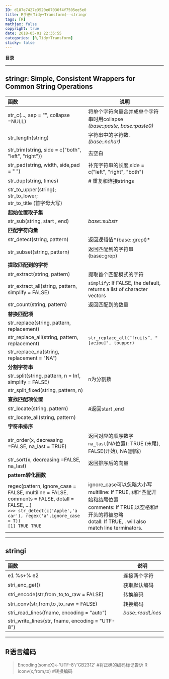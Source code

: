 ```yaml
---
ID: d187e7427e3520e07030f4f7505ee5e0
title: R手册(Tidy+Transform)--stringr
tags: [R]
mathjax: false
copyright: true
date: 2018-05-01 22:35:55
categories: [R,Tidy+Transform]
sticky: false
---
```

**目录**

----------


<!-- more -->
## **stringr**: Simple, Consistent Wrappers for Common String Operations

函数|说明
:---|---
str_c(..., sep = "", collapse =NULL)|将单个字符向量合并成单个字符串时用collapse<br>*(base::paste, base::paste0)*
str_length(string) |字符串中的字符数.*(base::nchar)*
str_trim(string, side = c("both", "left", "right"))|去空白
str_pad(string, width, side,pad = " ")|补充字符串的长度,side = c("left", "right", "both")
str_dup(string, times)|# 重复和连接strings
str_to_upper(string); <br>str_to_lower; <br>str_to_title (首字母大写)|
**起始位置取子集**|
str_sub(string, start , end)| *base::substr*
**匹配字符向量**|
str_detect(string, pattern)|   返回逻辑值*(base::grepl)*
str_subset(string, pattern)|  返回匹配到的字符串(base::grep)
**提取匹配到的字符**|
str_extract(string, pattern)|提取首个匹配模式的字符
str_extract_all(string, pattern, simplify = FALSE)|`simplify`: If FALSE, the default, returns a list of character vectors
str_count(string, pattern)|返回匹配到的数量
**替换匹配项**|
str_replace(string, pattern, replacement)|
str_replace_all(string, pattern, replacement)|`str_replace_all(“fruits”, "[aeiou]", toupper)`
str_replace_na(string, replacement = "NA")|
**分割字符串**|
str_split(string, pattern, n = Inf, simplify = FALSE)|n为分割数
str_split_fixed(string, pattern, n)|
**查找匹配项位置**|
str_locate(string, pattern)| #返回start ,end
str_locate_all(string, pattern)|
**字符串排序**|
str_order(x, decreasing =FALSE, na_last = TRUE)|  返回对应的顺序数字<br>`na_last`(NA位置): TRUE (末尾), FALSE(开始), NA(删除) 
str_sort(x, decreasing =FALSE, na_last)|返回排序后的向量
**pattern转化函数**|
regex(pattern, ignore\_case = FALSE, multiline = FALSE, comments = FALSE, dotall = FALSE, ...) <br>`>>> str_detect(c('Apple','a car'), regex('a',ignore_case = T))`<br>`[1] TRUE TRUE` |ignore\_case可以忽略大小写<br>multiline: If TRUE, `$`和`^`匹配开始和结尾位置<br>comments: If TRUE,以空格和#开头的将被忽略<br>dotall: If TRUE, . will also match line terminators.



----------


## **stringi**
函数|说明
:---|---
e1 %s+% e2| 连接两个字符
stri_enc_get()|获取默认编码
stri_encode(str,from ,to,to_raw = FALSE)|转换编码
stri_conv(str,from,to ,to_raw = FALSE)| 转换编码
stri_read_lines(fname, encoding = "auto")|*base::readLines*
stri_write_lines(str, fname, encoding = "UTF-8")|


----------


## **R语言编码**
> Encoding(someX)<-'UTF-8'/'GB2312'  #将正确的编码标记告诉 R 
> iconv(x,from,to)   #转换编码



